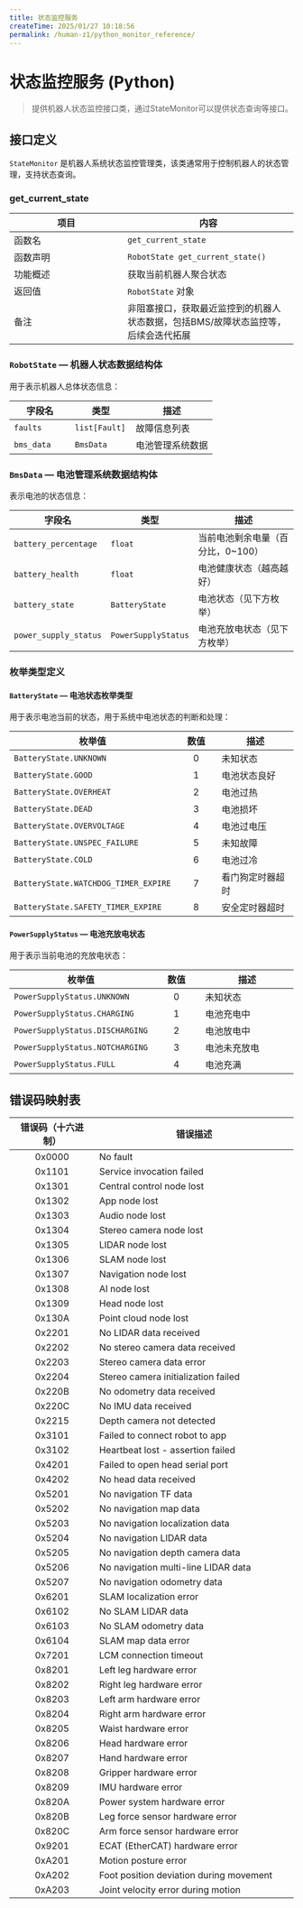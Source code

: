 ```yaml
---
title: 状态监控服务
createTime: 2025/01/27 10:18:56
permalink: /human-z1/python_monitor_reference/
---
```


# 状态监控服务 (Python)

> 提供机器人状态监控接口类，通过StateMonitor可以提供状态查询等接口。

## 接口定义
`StateMonitor` 是机器人系统状态监控管理类，该类通常用于控制机器人的状态管理，支持状态查询。

### get_current_state
<table style="width: 100%; table-layout: fixed; border-collapse: collapse;">
  <thead>
    <tr>
      <th style="width: 40%; text-align: center;"><strong>项目</strong></th>
      <th style="width: 60%; text-align: center;"><strong>内容</strong></th>
    </tr>
  </thead>
  <tbody>
    <tr>
      <td style="text-align: left;">函数名</td>
      <td style="text-align: left;"><code>get_current_state</code></td>
    </tr>
    <tr>
      <td style="text-align: left;">函数声明</td>
      <td style="text-align: left;"><code>RobotState get_current_state()</code></td>
    </tr>
    <tr>
      <td style="text-align: left;">功能概述</td>
      <td style="text-align: left;">获取当前机器人聚合状态</td>
    </tr>
    <tr>
      <td style="text-align: left;">返回值</td>
      <td style="text-align: left;"><code>RobotState</code> 对象</td>
    </tr>
    <tr>
      <td style="text-align: left;">备注</td>
      <td style="text-align: left;">非阻塞接口，获取最近监控到的机器人状态数据，包括BMS/故障状态监控等，后续会迭代拓展</td>
    </tr>
  </tbody>
</table>

### `RobotState` — 机器人状态数据结构体

用于表示机器人总体状态信息：

<table style="width: 100%; table-layout: fixed; border-collapse: collapse;">
  <thead>
    <tr>
      <th style="width: 30%; text-align: center;"><strong>字段名</strong></th>
      <th style="width: 30%; text-align: center;"><strong>类型</strong></th>
      <th style="width: 40%; text-align: center;"><strong>描述</strong></th>
    </tr>
  </thead>
  <tbody>
    <tr>
      <td style="text-align: left;"><code>faults</code></td>
      <td style="text-align: left;"><code>list[Fault]</code></td>
      <td style="text-align: left;">故障信息列表</td>
    </tr>
    <tr>
      <td style="text-align: left;"><code>bms_data</code></td>
      <td style="text-align: left;"><code>BmsData</code></td>
      <td style="text-align: left;">电池管理系统数据</td>
    </tr>
  </tbody>
</table>

### `BmsData` — 电池管理系统数据结构体

表示电池的状态信息：

<table style="width: 100%; table-layout: fixed; border-collapse: collapse;">
  <thead>
    <tr>
      <th style="width: 30%; text-align: center;"><strong>字段名</strong></th>
      <th style="width: 30%; text-align: center;"><strong>类型</strong></th>
      <th style="width: 40%; text-align: center;"><strong>描述</strong></th>
    </tr>
  </thead>
  <tbody>
    <tr>
      <td style="text-align: left;"><code>battery_percentage</code></td>
      <td style="text-align: left;"><code>float</code></td>
      <td style="text-align: left;">当前电池剩余电量（百分比，0~100）</td>
    </tr>
    <tr>
      <td style="text-align: left;"><code>battery_health</code></td>
      <td style="text-align: left;"><code>float</code></td>
      <td style="text-align: left;">电池健康状态（越高越好）</td>
    </tr>
    <tr>
      <td style="text-align: left;"><code>battery_state</code></td>
      <td style="text-align: left;"><code>BatteryState</code></td>
      <td style="text-align: left;">电池状态（见下方枚举）</td>
    </tr>
    <tr>
      <td style="text-align: left;"><code>power_supply_status</code></td>
      <td style="text-align: left;"><code>PowerSupplyStatus</code></td>
      <td style="text-align: left;">电池充放电状态（见下方枚举）</td>
    </tr>
  </tbody>
</table>

### 枚举类型定义

#### `BatteryState` — 电池状态枚举类型

用于表示电池当前的状态，用于系统中电池状态的判断和处理：

<table style="width: 100%; table-layout: fixed; border-collapse: collapse;">
  <thead>
    <tr>
      <th style="width: 40%; text-align: center;"><strong>枚举值</strong></th>
      <th style="width: 20%; text-align: center;"><strong>数值</strong></th>
      <th style="width: 40%; text-align: center;"><strong>描述</strong></th>
    </tr>
  </thead>
  <tbody>
    <tr>
      <td style="text-align: left;"><code>BatteryState.UNKNOWN</code></td>
      <td style="text-align: center;">0</td>
      <td style="text-align: left;">未知状态</td>
    </tr>
    <tr>
      <td style="text-align: left;"><code>BatteryState.GOOD</code></td>
      <td style="text-align: center;">1</td>
      <td style="text-align: left;">电池状态良好</td>
    </tr>
    <tr>
      <td style="text-align: left;"><code>BatteryState.OVERHEAT</code></td>
      <td style="text-align: center;">2</td>
      <td style="text-align: left;">电池过热</td>
    </tr>
    <tr>
      <td style="text-align: left;"><code>BatteryState.DEAD</code></td>
      <td style="text-align: center;">3</td>
      <td style="text-align: left;">电池损坏</td>
    </tr>
    <tr>
      <td style="text-align: left;"><code>BatteryState.OVERVOLTAGE</code></td>
      <td style="text-align: center;">4</td>
      <td style="text-align: left;">电池过电压</td>
    </tr>
    <tr>
      <td style="text-align: left;"><code>BatteryState.UNSPEC_FAILURE</code></td>
      <td style="text-align: center;">5</td>
      <td style="text-align: left;">未知故障</td>
    </tr>
    <tr>
      <td style="text-align: left;"><code>BatteryState.COLD</code></td>
      <td style="text-align: center;">6</td>
      <td style="text-align: left;">电池过冷</td>
    </tr>
    <tr>
      <td style="text-align: left;"><code>BatteryState.WATCHDOG_TIMER_EXPIRE</code></td>
      <td style="text-align: center;">7</td>
      <td style="text-align: left;">看门狗定时器超时</td>
    </tr>
    <tr>
      <td style="text-align: left;"><code>BatteryState.SAFETY_TIMER_EXPIRE</code></td>
      <td style="text-align: center;">8</td>
      <td style="text-align: left;">安全定时器超时</td>
    </tr>
  </tbody>
</table>

#### `PowerSupplyStatus` — 电池充放电状态

用于表示当前电池的充放电状态：

<table style="width: 100%; table-layout: fixed; border-collapse: collapse;">
  <thead>
    <tr>
      <th style="width: 40%; text-align: center;"><strong>枚举值</strong></th>
      <th style="width: 20%; text-align: center;"><strong>数值</strong></th>
      <th style="width: 40%; text-align: center;"><strong>描述</strong></th>
    </tr>
  </thead>
  <tbody>
    <tr>
      <td style="text-align: left;"><code>PowerSupplyStatus.UNKNOWN</code></td>
      <td style="text-align: center;">0</td>
      <td style="text-align: left;">未知状态</td>
    </tr>
    <tr>
      <td style="text-align: left;"><code>PowerSupplyStatus.CHARGING</code></td>
      <td style="text-align: center;">1</td>
      <td style="text-align: left;">电池充电中</td>
    </tr>
    <tr>
      <td style="text-align: left;"><code>PowerSupplyStatus.DISCHARGING</code></td>
      <td style="text-align: center;">2</td>
      <td style="text-align: left;">电池放电中</td>
    </tr>
    <tr>
      <td style="text-align: left;"><code>PowerSupplyStatus.NOTCHARGING</code></td>
      <td style="text-align: center;">3</td>
      <td style="text-align: left;">电池未充放电</td>
    </tr>
    <tr>
      <td style="text-align: left;"><code>PowerSupplyStatus.FULL</code></td>
      <td style="text-align: center;">4</td>
      <td style="text-align: left;">电池充满</td>
    </tr>
  </tbody>
</table>

## 错误码映射表

<table style="width: 100%; table-layout: fixed; border-collapse: collapse;">
  <thead>
    <tr>
      <th style="width: 30%; text-align: center;"><strong>错误码（十六进制）</strong></th>
      <th style="width: 70%; text-align: center;"><strong>错误描述</strong></th>
    </tr>
  </thead>
  <tbody>
    <tr>
      <td style="text-align: center;">0x0000</td>
      <td style="text-align: left;">No fault</td>
    </tr>
    <tr>
      <td style="text-align: center;">0x1101</td>
      <td style="text-align: left;">Service invocation failed</td>
    </tr>
    <tr>
      <td style="text-align: center;">0x1301</td>
      <td style="text-align: left;">Central control node lost</td>
    </tr>
    <tr>
      <td style="text-align: center;">0x1302</td>
      <td style="text-align: left;">App node lost</td>
    </tr>
    <tr>
      <td style="text-align: center;">0x1303</td>
      <td style="text-align: left;">Audio node lost</td>
    </tr>
    <tr>
      <td style="text-align: center;">0x1304</td>
      <td style="text-align: left;">Stereo camera node lost</td>
    </tr>
    <tr>
      <td style="text-align: center;">0x1305</td>
      <td style="text-align: left;">LIDAR node lost</td>
    </tr>
    <tr>
      <td style="text-align: center;">0x1306</td>
      <td style="text-align: left;">SLAM node lost</td>
    </tr>
    <tr>
      <td style="text-align: center;">0x1307</td>
      <td style="text-align: left;">Navigation node lost</td>
    </tr>
    <tr>
      <td style="text-align: center;">0x1308</td>
      <td style="text-align: left;">AI node lost</td>
    </tr>
    <tr>
      <td style="text-align: center;">0x1309</td>
      <td style="text-align: left;">Head node lost</td>
    </tr>
    <tr>
      <td style="text-align: center;">0x130A</td>
      <td style="text-align: left;">Point cloud node lost</td>
    </tr>
    <tr>
      <td style="text-align: center;">0x2201</td>
      <td style="text-align: left;">No LIDAR data received</td>
    </tr>
    <tr>
      <td style="text-align: center;">0x2202</td>
      <td style="text-align: left;">No stereo camera data received</td>
    </tr>
    <tr>
      <td style="text-align: center;">0x2203</td>
      <td style="text-align: left;">Stereo camera data error</td>
    </tr>
    <tr>
      <td style="text-align: center;">0x2204</td>
      <td style="text-align: left;">Stereo camera initialization failed</td>
    </tr>
    <tr>
      <td style="text-align: center;">0x220B</td>
      <td style="text-align: left;">No odometry data received</td>
    </tr>
    <tr>
      <td style="text-align: center;">0x220C</td>
      <td style="text-align: left;">No IMU data received</td>
    </tr>
    <tr>
      <td style="text-align: center;">0x2215</td>
      <td style="text-align: left;">Depth camera not detected</td>
    </tr>
    <tr>
      <td style="text-align: center;">0x3101</td>
      <td style="text-align: left;">Failed to connect robot to app</td>
    </tr>
    <tr>
      <td style="text-align: center;">0x3102</td>
      <td style="text-align: left;">Heartbeat lost - assertion failed</td>
    </tr>
    <tr>
      <td style="text-align: center;">0x4201</td>
      <td style="text-align: left;">Failed to open head serial port</td>
    </tr>
    <tr>
      <td style="text-align: center;">0x4202</td>
      <td style="text-align: left;">No head data received</td>
    </tr>
    <tr>
      <td style="text-align: center;">0x5201</td>
      <td style="text-align: left;">No navigation TF data</td>
    </tr>
    <tr>
      <td style="text-align: center;">0x5202</td>
      <td style="text-align: left;">No navigation map data</td>
    </tr>
    <tr>
      <td style="text-align: center;">0x5203</td>
      <td style="text-align: left;">No navigation localization data</td>
    </tr>
    <tr>
      <td style="text-align: center;">0x5204</td>
      <td style="text-align: left;">No navigation LIDAR data</td>
    </tr>
    <tr>
      <td style="text-align: center;">0x5205</td>
      <td style="text-align: left;">No navigation depth camera data</td>
    </tr>
    <tr>
      <td style="text-align: center;">0x5206</td>
      <td style="text-align: left;">No navigation multi-line LIDAR data</td>
    </tr>
    <tr>
      <td style="text-align: center;">0x5207</td>
      <td style="text-align: left;">No navigation odometry data</td>
    </tr>
    <tr>
      <td style="text-align: center;">0x6201</td>
      <td style="text-align: left;">SLAM localization error</td>
    </tr>
    <tr>
      <td style="text-align: center;">0x6102</td>
      <td style="text-align: left;">No SLAM LIDAR data</td>
    </tr>
    <tr>
      <td style="text-align: center;">0x6103</td>
      <td style="text-align: left;">No SLAM odometry data</td>
    </tr>
    <tr>
      <td style="text-align: center;">0x6104</td>
      <td style="text-align: left;">SLAM map data error</td>
    </tr>
    <tr>
      <td style="text-align: center;">0x7201</td>
      <td style="text-align: left;">LCM connection timeout</td>
    </tr>
    <tr>
      <td style="text-align: center;">0x8201</td>
      <td style="text-align: left;">Left leg hardware error</td>
    </tr>
    <tr>
      <td style="text-align: center;">0x8202</td>
      <td style="text-align: left;">Right leg hardware error</td>
    </tr>
    <tr>
      <td style="text-align: center;">0x8203</td>
      <td style="text-align: left;">Left arm hardware error</td>
    </tr>
    <tr>
      <td style="text-align: center;">0x8204</td>
      <td style="text-align: left;">Right arm hardware error</td>
    </tr>
    <tr>
      <td style="text-align: center;">0x8205</td>
      <td style="text-align: left;">Waist hardware error</td>
    </tr>
    <tr>
      <td style="text-align: center;">0x8206</td>
      <td style="text-align: left;">Head hardware error</td>
    </tr>
    <tr>
      <td style="text-align: center;">0x8207</td>
      <td style="text-align: left;">Hand hardware error</td>
    </tr>
    <tr>
      <td style="text-align: center;">0x8208</td>
      <td style="text-align: left;">Gripper hardware error</td>
    </tr>
    <tr>
      <td style="text-align: center;">0x8209</td>
      <td style="text-align: left;">IMU hardware error</td>
    </tr>
    <tr>
      <td style="text-align: center;">0x820A</td>
      <td style="text-align: left;">Power system hardware error</td>
    </tr>
    <tr>
      <td style="text-align: center;">0x820B</td>
      <td style="text-align: left;">Leg force sensor hardware error</td>
    </tr>
    <tr>
      <td style="text-align: center;">0x820C</td>
      <td style="text-align: left;">Arm force sensor hardware error</td>
    </tr>
    <tr>
      <td style="text-align: center;">0x9201</td>
      <td style="text-align: left;">ECAT (EtherCAT) hardware error</td>
    </tr>
    <tr>
      <td style="text-align: center;">0xA201</td>
      <td style="text-align: left;">Motion posture error</td>
    </tr>
    <tr>
      <td style="text-align: center;">0xA202</td>
      <td style="text-align: left;">Foot position deviation during movement</td>
    </tr>
    <tr>
      <td style="text-align: center;">0xA203</td>
      <td style="text-align: left;">Joint velocity error during motion</td>
    </tr>
  </tbody>
</table>
